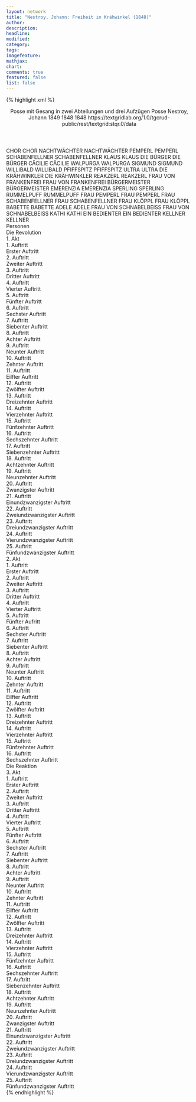 ```yaml
---
layout: network
title: "Nestroy, Johann: Freiheit in Krähwinkel (1848)"
author:
description:
headline:
modified:
category:
tags:
imagefeature: 
mathjax: 
chart: 
comments: true
featured: false
list: false
---
```

{% highlight xml %}
<?xml-model href="https://raw.githubusercontent.com/DLiNa/project/master/rules/lina.rnc"?><?xml-model href="https://raw.githubusercontent.com/DLiNa/project/master/rules/lina.sch"?>
<play xmlns="http://lina.digital">
  <header>
    <title>Freiheit in Krähwinkel</title>
    <subtitle>Posse mit Gesang in zwei Abteilungen und drei Aufzügen</subtitle>
    <genretitle>Posse</genretitle>
    <author>Nestroy, Johann</author>
    <date type="print" when="1849">1849</date>
    <date type="premiere" when="1848">1848</date>
    <date type="written" when="1848">1848</date>
    <source>https://textgridlab.org/1.0/tgcrud-public/rest/textgrid:stqr.0/data</source>
  </header>
  <personae>
    <character>
      <name>CHOR</name>
      <alias xml:id="chor">
        <name>CHOR</name>
      </alias>
    </character>
    <character>
      <name>NACHTWÄCHTER</name>
      <alias xml:id="nachtwächter">
        <name>NACHTWÄCHTER</name>
      </alias>
    </character>
    <character>
      <name>PEMPERL</name>
      <alias xml:id="pemperl">
        <name>PEMPERL</name>
      </alias>
    </character>
    <character>
      <name>SCHABENFELLNER</name>
      <alias xml:id="schabenfellner">
        <name>SCHABENFELLNER</name>
      </alias>
    </character>
    <character>
      <name>KLAUS</name>
      <alias xml:id="klaus">
        <name>KLAUS</name>
      </alias>
    </character>
    <character>
      <name>DIE BÜRGER</name>
      <alias xml:id="die_bürger">
        <name>DIE BÜRGER</name>
      </alias>
    </character>
    <character>
      <name>CÄCILIE</name>
      <alias xml:id="cäcilie">
        <name>CÄCILIE</name>
      </alias>
    </character>
    <character>
      <name>WALPURGA</name>
      <alias xml:id="walpurga">
        <name>WALPURGA</name>
      </alias>
    </character>
    <character>
      <name>SIGMUND</name>
      <alias xml:id="sigmund">
        <name>SIGMUND</name>
      </alias>
    </character>
    <character>
      <name>WILLIBALD</name>
      <alias xml:id="willibald">
        <name>WILLIBALD</name>
      </alias>
    </character>
    <character>
      <name>PFIFFSPITZ</name>
      <alias xml:id="pfiffspitz">
        <name>PFIFFSPITZ</name>
      </alias>
    </character>
    <character>
      <name>ULTRA</name>
      <alias xml:id="ultra">
        <name>ULTRA</name>
      </alias>
    </character>
    <character>
      <name>DIE KRÄHWINKLER</name>
      <alias xml:id="die_krähwinkler">
        <name>DIE KRÄHWINKLER</name>
      </alias>
    </character>
    <character>
      <name>REAKZERL</name>
      <alias xml:id="reakzerl">
        <name>REAKZERL</name>
      </alias>
    </character>
    <character>
      <name>FRAU VON FRANKENFREI</name>
      <alias xml:id="frau_von_frankenfrei">
        <name>FRAU VON FRANKENFREI</name>
      </alias>
    </character>
    <character>
      <name>BÜRGERMEISTER</name>
      <alias xml:id="bürgermeister">
        <name>BÜRGERMEISTER</name>
      </alias>
    </character>
    <character>
      <name>EMERENZIA</name>
      <alias xml:id="emerenzia">
        <name>EMERENZIA</name>
      </alias>
    </character>
    <character>
      <name>SPERLING</name>
      <alias xml:id="sperling">
        <name>SPERLING</name>
      </alias>
    </character>
    <character>
      <name>RUMMELPUFF</name>
      <alias xml:id="rummelpuff">
        <name>RUMMELPUFF</name>
      </alias>
    </character>
    <character>
      <name>FRAU PEMPERL</name>
      <alias xml:id="frau_pemperl">
        <name>FRAU PEMPERL</name>
      </alias>
    </character>
    <character>
      <name>FRAU SCHABENFELLNER</name>
      <alias xml:id="frau_schabenfellner">
        <name>FRAU SCHABENFELLNER</name>
      </alias>
    </character>
    <character>
      <name>FRAU KLÖPPL</name>
      <alias xml:id="frau_klöppl">
        <name>FRAU KLÖPPL</name>
      </alias>
    </character>
    <character>
      <name>BABETTE</name>
      <alias xml:id="babette">
        <name>BABETTE</name>
      </alias>
    </character>
    <character>
      <name>ADELE</name>
      <alias xml:id="adele">
        <name>ADELE</name>
      </alias>
    </character>
    <character>
      <name>FRAU VON SCHNABELBEISS</name>
      <alias xml:id="frau_von_schnabelbeiss">
        <name>FRAU VON SCHNABELBEISS</name>
      </alias>
    </character>
    <character>
      <name>KATHI</name>
      <alias xml:id="kathi">
        <name>KATHI</name>
      </alias>
    </character>
    <character>
      <name>EIN BEDIENTER</name>
      <alias xml:id="ein_bedienter">
        <name>EIN BEDIENTER</name>
      </alias>
    </character>
    <character>
      <name>KELLNER</name>
      <alias xml:id="kellner">
        <name>KELLNER</name>
      </alias>
    </character>
  </personae>
  <text>
    <div>
      <head>Personen</head>
    </div>
    <div>
      <head>Die Revolution</head>
      <div>
        <head>1. Akt</head>
        <div>
          <head>1. Auftritt</head>
          <div>
            <head>Erster Auftritt</head>
            <sp who="#chor">
              <amount n="1" unit="speech_acts"/>
              <amount n="65" unit="words"/>
              <amount n="8" unit="lines"/>
              <amount n="361" unit="chars"/>
            </sp>
            <sp who="#nachtwächter">
              <amount n="4" unit="speech_acts"/>
              <amount n="63" unit="words"/>
              <amount n="3" unit="lines"/>
              <amount n="387" unit="chars"/>
            </sp>
            <sp who="#pemperl">
              <amount n="3" unit="speech_acts"/>
              <amount n="38" unit="words"/>
              <amount n="3" unit="lines"/>
              <amount n="220" unit="chars"/>
            </sp>
            <sp who="#schabenfellner">
              <amount n="1" unit="speech_acts"/>
              <amount n="19" unit="words"/>
              <amount n="111" unit="chars"/>
            </sp>
          </div>
        </div>
        <div>
          <head>2. Auftritt</head>
          <div>
            <head>Zweiter Auftritt</head>
            <sp who="#klaus">
              <amount n="4" unit="speech_acts"/>
              <amount n="59" unit="words"/>
              <amount n="3" unit="lines"/>
              <amount n="308" unit="chars"/>
            </sp>
            <sp who="#nachtwächter">
              <amount n="3" unit="speech_acts"/>
              <amount n="24" unit="words"/>
              <amount n="3" unit="lines"/>
              <amount n="113" unit="chars"/>
            </sp>
            <sp who="#pemperl">
              <amount n="3" unit="speech_acts"/>
              <amount n="43" unit="words"/>
              <amount n="2" unit="lines"/>
              <amount n="216" unit="chars"/>
            </sp>
            <sp who="#die_bürger">
              <amount n="1" unit="speech_acts"/>
              <amount n="7" unit="words"/>
              <amount n="1" unit="lines"/>
              <amount n="45" unit="chars"/>
            </sp>
          </div>
        </div>
        <div>
          <head>3. Auftritt</head>
          <div>
            <head>Dritter Auftritt</head>
            <sp who="#klaus">
              <amount n="13" unit="speech_acts"/>
              <amount n="202" unit="words"/>
              <amount n="8" unit="lines"/>
              <amount n="1178" unit="chars"/>
            </sp>
            <sp who="#nachtwächter">
              <amount n="12" unit="speech_acts"/>
              <amount n="143" unit="words"/>
              <amount n="10" unit="lines"/>
              <amount n="777" unit="chars"/>
            </sp>
          </div>
        </div>
        <div>
          <head>4. Auftritt</head>
          <div>
            <head>Vierter Auftritt</head>
            <sp who="#cäcilie">
              <amount n="4" unit="speech_acts"/>
              <amount n="23" unit="words"/>
              <amount n="4" unit="lines"/>
              <amount n="120" unit="chars"/>
            </sp>
            <sp who="#walpurga">
              <amount n="4" unit="speech_acts"/>
              <amount n="33" unit="words"/>
              <amount n="4" unit="lines"/>
              <amount n="164" unit="chars"/>
            </sp>
            <sp who="#nachtwächter">
              <amount n="6" unit="speech_acts"/>
              <amount n="76" unit="words"/>
              <amount n="4" unit="lines"/>
              <amount n="424" unit="chars"/>
            </sp>
            <sp who="#klaus">
              <amount n="5" unit="speech_acts"/>
              <amount n="38" unit="words"/>
              <amount n="5" unit="lines"/>
              <amount n="239" unit="chars"/>
            </sp>
          </div>
        </div>
        <div>
          <head>5. Auftritt</head>
          <div>
            <head>Fünfter Auftritt</head>
            <sp who="#klaus">
              <amount n="9" unit="speech_acts"/>
              <amount n="143" unit="words"/>
              <amount n="7" unit="lines"/>
              <amount n="755" unit="chars"/>
            </sp>
            <sp who="#cäcilie">
              <amount n="3" unit="speech_acts"/>
              <amount n="29" unit="words"/>
              <amount n="3" unit="lines"/>
              <amount n="163" unit="chars"/>
            </sp>
            <sp who="#sigmund">
              <amount n="5" unit="speech_acts"/>
              <amount n="23" unit="words"/>
              <amount n="5" unit="lines"/>
              <amount n="128" unit="chars"/>
            </sp>
            <sp who="#willibald">
              <amount n="5" unit="speech_acts"/>
              <amount n="34" unit="words"/>
              <amount n="5" unit="lines"/>
              <amount n="199" unit="chars"/>
            </sp>
          </div>
        </div>
        <div>
          <head>6. Auftritt</head>
          <div>
            <head>Sechster Auftritt</head>
            <sp who="#klaus">
              <amount n="9" unit="speech_acts"/>
              <amount n="230" unit="words"/>
              <amount n="5" unit="lines"/>
              <amount n="1280" unit="chars"/>
            </sp>
            <sp who="#willibald">
              <amount n="4" unit="speech_acts"/>
              <amount n="48" unit="words"/>
              <amount n="3" unit="lines"/>
              <amount n="262" unit="chars"/>
            </sp>
            <sp who="#sigmund">
              <amount n="4" unit="speech_acts"/>
              <amount n="29" unit="words"/>
              <amount n="4" unit="lines"/>
              <amount n="133" unit="chars"/>
            </sp>
          </div>
        </div>
        <div>
          <head>7. Auftritt</head>
          <div>
            <head>Siebenter Auftritt</head>
          </div>
        </div>
        <div>
          <head>8. Auftritt</head>
          <div>
            <head>Achter Auftritt</head>
            <sp who="#pfiffspitz">
              <amount n="12" unit="speech_acts"/>
              <amount n="119" unit="words"/>
              <amount n="11" unit="lines"/>
              <amount n="643" unit="chars"/>
            </sp>
            <sp who="#ultra">
              <amount n="11" unit="speech_acts"/>
              <amount n="457" unit="words"/>
              <amount n="2" unit="lines"/>
              <amount n="2856" unit="chars"/>
            </sp>
          </div>
        </div>
        <div>
          <head>9. Auftritt</head>
          <div>
            <head>Neunter Auftritt</head>
            <sp who="#klaus">
              <amount n="4" unit="speech_acts"/>
              <amount n="47" unit="words"/>
              <amount n="5" unit="lines"/>
              <amount n="280" unit="chars"/>
            </sp>
            <sp who="#pfiffspitz">
              <amount n="1" unit="speech_acts"/>
              <amount n="4" unit="words"/>
              <amount n="1" unit="lines"/>
              <amount n="16" unit="chars"/>
            </sp>
            <sp who="#ultra">
              <amount n="1" unit="speech_acts"/>
              <amount n="5" unit="words"/>
              <amount n="1" unit="lines"/>
              <amount n="60" unit="chars"/>
            </sp>
          </div>
        </div>
        <div>
          <head>10. Auftritt</head>
          <div>
            <head>Zehnter Auftritt</head>
            <sp who="#die_krähwinkler">
              <amount n="11" unit="speech_acts"/>
              <amount n="52" unit="words"/>
              <amount n="11" unit="lines"/>
              <amount n="271" unit="chars"/>
            </sp>
            <sp who="#pfiffspitz">
              <amount n="2" unit="speech_acts"/>
              <amount n="11" unit="words"/>
              <amount n="2" unit="lines"/>
              <amount n="75" unit="chars"/>
            </sp>
            <sp who="#ultra">
              <amount n="10" unit="speech_acts"/>
              <amount n="143" unit="words"/>
              <amount n="7" unit="lines"/>
              <amount n="781" unit="chars"/>
            </sp>
            <sp who="#pemperl">
              <amount n="1" unit="speech_acts"/>
              <amount n="9" unit="words"/>
              <amount n="1" unit="lines"/>
              <amount n="69" unit="chars"/>
            </sp>
          </div>
        </div>
        <div>
          <head>11. Auftritt</head>
          <div>
            <head>Eilfter Auftritt</head>
            <sp who="#sigmund">
              <amount n="4" unit="speech_acts"/>
              <amount n="32" unit="words"/>
              <amount n="3" unit="lines"/>
              <amount n="177" unit="chars"/>
            </sp>
            <sp who="#reakzerl">
              <amount n="3" unit="speech_acts"/>
              <amount n="111" unit="words"/>
              <amount n="1" unit="lines"/>
              <amount n="664" unit="chars"/>
            </sp>
          </div>
        </div>
        <div>
          <head>12. Auftritt</head>
          <div>
            <head>Zwölfter Auftritt</head>
            <sp who="#ultra">
              <amount n="6" unit="speech_acts"/>
              <amount n="118" unit="words"/>
              <amount n="3" unit="lines"/>
              <amount n="668" unit="chars"/>
            </sp>
            <sp who="#willibald">
              <amount n="5" unit="speech_acts"/>
              <amount n="59" unit="words"/>
              <amount n="3" unit="lines"/>
              <amount n="357" unit="chars"/>
            </sp>
            <sp who="#sigmund">
              <amount n="6" unit="speech_acts"/>
              <amount n="58" unit="words"/>
              <amount n="5" unit="lines"/>
              <amount n="322" unit="chars"/>
            </sp>
          </div>
        </div>
        <div>
          <head>13. Auftritt</head>
          <div>
            <head>Dreizehnter Auftritt</head>
            <sp who="#willibald">
              <amount n="7" unit="speech_acts"/>
              <amount n="225" unit="words"/>
              <amount n="2" unit="lines"/>
              <amount n="1232" unit="chars"/>
            </sp>
            <sp who="#sigmund">
              <amount n="6" unit="speech_acts"/>
              <amount n="44" unit="words"/>
              <amount n="6" unit="lines"/>
              <amount n="248" unit="chars"/>
            </sp>
            <sp who="#frau_von_frankenfrei">
              <amount n="5" unit="speech_acts"/>
              <amount n="83" unit="words"/>
              <amount n="4" unit="lines"/>
              <amount n="481" unit="chars"/>
            </sp>
          </div>
        </div>
        <div>
          <head>14. Auftritt</head>
          <div>
            <head>Vierzehnter Auftritt</head>
            <sp who="#ultra">
              <amount n="9" unit="speech_acts"/>
              <amount n="238" unit="words"/>
              <amount n="7" unit="lines"/>
              <amount n="1356" unit="chars"/>
            </sp>
            <sp who="#bürgermeister">
              <amount n="10" unit="speech_acts"/>
              <amount n="113" unit="words"/>
              <amount n="8" unit="lines"/>
              <amount n="605" unit="chars"/>
            </sp>
            <sp who="#frau_von_frankenfrei">
              <amount n="5" unit="speech_acts"/>
              <amount n="57" unit="words"/>
              <amount n="5" unit="lines"/>
              <amount n="266" unit="chars"/>
            </sp>
          </div>
        </div>
        <div>
          <head>15. Auftritt</head>
          <div>
            <head>Fünfzehnter Auftritt</head>
            <sp who="#ultra">
              <amount n="21" unit="speech_acts"/>
              <amount n="352" unit="words"/>
              <amount n="15" unit="lines"/>
              <amount n="2032" unit="chars"/>
            </sp>
            <sp who="#willibald">
              <amount n="7" unit="speech_acts"/>
              <amount n="78" unit="words"/>
              <amount n="6" unit="lines"/>
              <amount n="462" unit="chars"/>
            </sp>
            <sp who="#sigmund">
              <amount n="14" unit="speech_acts"/>
              <amount n="67" unit="words"/>
              <amount n="13" unit="lines"/>
              <amount n="363" unit="chars"/>
            </sp>
          </div>
        </div>
        <div>
          <head>16. Auftritt</head>
          <div>
            <head>Sechszehnter Auftritt</head>
            <sp who="#klaus">
              <amount n="5" unit="speech_acts"/>
              <amount n="136" unit="words"/>
              <amount n="744" unit="chars"/>
            </sp>
            <sp who="#emerenzia">
              <amount n="4" unit="speech_acts"/>
              <amount n="47" unit="words"/>
              <amount n="4" unit="lines"/>
              <amount n="227" unit="chars"/>
            </sp>
          </div>
        </div>
        <div>
          <head>17. Auftritt</head>
          <div>
            <head>Siebenzehnter Auftritt</head>
            <sp who="#emerenzia">
              <amount n="5" unit="speech_acts"/>
              <amount n="27" unit="words"/>
              <amount n="5" unit="lines"/>
              <amount n="127" unit="chars"/>
            </sp>
            <sp who="#ultra">
              <amount n="17" unit="speech_acts"/>
              <amount n="224" unit="words"/>
              <amount n="13" unit="lines"/>
              <amount n="1257" unit="chars"/>
            </sp>
            <sp who="#klaus">
              <amount n="16" unit="speech_acts"/>
              <amount n="269" unit="words"/>
              <amount n="10" unit="lines"/>
              <amount n="1561" unit="chars"/>
            </sp>
          </div>
        </div>
        <div>
          <head>18. Auftritt</head>
          <div>
            <head>Achtzehnter Auftritt</head>
            <sp who="#klaus">
              <amount n="4" unit="speech_acts"/>
              <amount n="36" unit="words"/>
              <amount n="4" unit="lines"/>
              <amount n="155" unit="chars"/>
            </sp>
            <sp who="#cäcilie">
              <amount n="2" unit="speech_acts"/>
              <amount n="11" unit="words"/>
              <amount n="2" unit="lines"/>
              <amount n="45" unit="chars"/>
            </sp>
            <sp who="#ultra">
              <amount n="5" unit="speech_acts"/>
              <amount n="41" unit="words"/>
              <amount n="5" unit="lines"/>
              <amount n="290" unit="chars"/>
            </sp>
            <sp who="#emerenzia">
              <amount n="2" unit="speech_acts"/>
              <amount n="9" unit="words"/>
              <amount n="2" unit="lines"/>
              <amount n="45" unit="chars"/>
            </sp>
          </div>
        </div>
        <div>
          <head>19. Auftritt</head>
          <div>
            <head>Neunzehnter Auftritt</head>
            <sp who="#emerenzia">
              <amount n="5" unit="speech_acts"/>
              <amount n="43" unit="words"/>
              <amount n="5" unit="lines"/>
              <amount n="189" unit="chars"/>
            </sp>
            <sp who="#klaus">
              <amount n="5" unit="speech_acts"/>
              <amount n="49" unit="words"/>
              <amount n="4" unit="lines"/>
              <amount n="257" unit="chars"/>
            </sp>
            <sp who="#cäcilie">
              <amount n="4" unit="speech_acts"/>
              <amount n="31" unit="words"/>
              <amount n="4" unit="lines"/>
              <amount n="170" unit="chars"/>
            </sp>
          </div>
        </div>
        <div>
          <head>20. Auftritt</head>
          <div>
            <head>Zwanzigster Auftritt</head>
            <sp who="#bürgermeister">
              <amount n="6" unit="speech_acts"/>
              <amount n="110" unit="words"/>
              <amount n="3" unit="lines"/>
              <amount n="619" unit="chars"/>
            </sp>
            <sp who="#klaus">
              <amount n="7" unit="speech_acts"/>
              <amount n="73" unit="words"/>
              <amount n="6" unit="lines"/>
              <amount n="420" unit="chars"/>
            </sp>
            <sp who="#emerenzia">
              <amount n="3" unit="speech_acts"/>
              <amount n="21" unit="words"/>
              <amount n="3" unit="lines"/>
              <amount n="102" unit="chars"/>
            </sp>
            <sp who="#cäcilie #emerenzia">
              <amount n="1" unit="speech_acts"/>
              <amount n="7" unit="words"/>
              <amount n="1" unit="lines"/>
              <amount n="37" unit="chars"/>
            </sp>
          </div>
        </div>
        <div>
          <head>21. Auftritt</head>
          <div>
            <head>Einundzwanzigster Auftritt</head>
            <sp who="#bürgermeister">
              <amount n="1" unit="speech_acts"/>
              <amount n="172" unit="words"/>
              <amount n="998" unit="chars"/>
            </sp>
          </div>
        </div>
        <div>
          <head>22. Auftritt</head>
          <div>
            <head>Zweiundzwanzigster Auftritt</head>
            <sp who="#klaus">
              <amount n="6" unit="speech_acts"/>
              <amount n="68" unit="words"/>
              <amount n="4" unit="lines"/>
              <amount n="380" unit="chars"/>
            </sp>
            <sp who="#bürgermeister">
              <amount n="5" unit="speech_acts"/>
              <amount n="41" unit="words"/>
              <amount n="5" unit="lines"/>
              <amount n="236" unit="chars"/>
            </sp>
          </div>
        </div>
        <div>
          <head>23. Auftritt</head>
          <div>
            <head>Dreiundzwanzigster Auftritt</head>
            <sp who="#bürgermeister">
              <amount n="1" unit="speech_acts"/>
              <amount n="73" unit="words"/>
              <amount n="415" unit="chars"/>
            </sp>
          </div>
        </div>
        <div>
          <head>24. Auftritt</head>
          <div>
            <head>Vierundzwanzigster Auftritt</head>
            <sp who="#klaus">
              <amount n="5" unit="speech_acts"/>
              <amount n="114" unit="words"/>
              <amount n="2" unit="lines"/>
              <amount n="648" unit="chars"/>
            </sp>
            <sp who="#bürgermeister">
              <amount n="4" unit="speech_acts"/>
              <amount n="46" unit="words"/>
              <amount n="4" unit="lines"/>
              <amount n="240" unit="chars"/>
            </sp>
          </div>
        </div>
        <div>
          <head>25. Auftritt</head>
          <div>
            <head>Fünfundzwanzigster Auftritt</head>
            <sp who="#bürgermeister">
              <amount n="1" unit="speech_acts"/>
              <amount n="147" unit="words"/>
              <amount n="843" unit="chars"/>
            </sp>
          </div>
        </div>
      </div>
      <div>
        <head>2. Akt</head>
        <div>
          <head>1. Auftritt</head>
          <div>
            <head>Erster Auftritt</head>
            <sp who="#sigmund">
              <amount n="1" unit="speech_acts"/>
              <amount n="43" unit="words"/>
              <amount n="261" unit="chars"/>
            </sp>
          </div>
        </div>
        <div>
          <head>2. Auftritt</head>
          <div>
            <head>Zweiter Auftritt</head>
            <sp who="#sperling">
              <amount n="2" unit="speech_acts"/>
              <amount n="60" unit="words"/>
              <amount n="380" unit="chars"/>
            </sp>
            <sp who="#rummelpuff">
              <amount n="2" unit="speech_acts"/>
              <amount n="89" unit="words"/>
              <amount n="552" unit="chars"/>
            </sp>
            <sp who="#sigmund">
              <amount n="1" unit="speech_acts"/>
              <amount n="6" unit="words"/>
              <amount n="1" unit="lines"/>
              <amount n="41" unit="chars"/>
            </sp>
          </div>
        </div>
        <div>
          <head>3. Auftritt</head>
          <div>
            <head>Dritter Auftritt</head>
            <sp who="#bürgermeister">
              <amount n="8" unit="speech_acts"/>
              <amount n="97" unit="words"/>
              <amount n="5" unit="lines"/>
              <amount n="607" unit="chars"/>
            </sp>
            <sp who="#rummelpuff">
              <amount n="4" unit="speech_acts"/>
              <amount n="29" unit="words"/>
              <amount n="4" unit="lines"/>
              <amount n="153" unit="chars"/>
            </sp>
            <sp who="#sperling">
              <amount n="7" unit="speech_acts"/>
              <amount n="175" unit="words"/>
              <amount n="20" unit="lines"/>
              <amount n="1050" unit="chars"/>
            </sp>
            <sp who="#sigmund">
              <amount n="1" unit="speech_acts"/>
              <amount n="4" unit="words"/>
              <amount n="1" unit="lines"/>
              <amount n="19" unit="chars"/>
            </sp>
          </div>
        </div>
        <div>
          <head>4. Auftritt</head>
          <div>
            <head>Vierter Auftritt</head>
            <sp who="#ultra">
              <amount n="8" unit="speech_acts"/>
              <amount n="44" unit="words"/>
              <amount n="8" unit="lines"/>
              <amount n="745" unit="chars"/>
            </sp>
            <sp who="#sperling">
              <amount n="2" unit="speech_acts"/>
              <amount n="30" unit="words"/>
              <amount n="1" unit="lines"/>
              <amount n="181" unit="chars"/>
            </sp>
            <sp who="#bürgermeister">
              <amount n="7" unit="speech_acts"/>
              <amount n="94" unit="words"/>
              <amount n="5" unit="lines"/>
              <amount n="563" unit="chars"/>
            </sp>
            <sp who="#willibald">
              <amount n="4" unit="speech_acts"/>
              <amount n="60" unit="words"/>
              <amount n="3" unit="lines"/>
              <amount n="339" unit="chars"/>
            </sp>
            <sp who="#nachtwächter">
              <amount n="2" unit="speech_acts"/>
            </sp>
          </div>
        </div>
        <div>
          <head>5. Auftritt</head>
          <div>
            <head>Fünfter Aufritt</head>
            <sp who="#sperling">
              <amount n="4" unit="speech_acts"/>
              <amount n="34" unit="words"/>
              <amount n="4" unit="lines"/>
              <amount n="193" unit="chars"/>
            </sp>
            <sp who="#rummelpuff">
              <amount n="3" unit="speech_acts"/>
              <amount n="40" unit="words"/>
              <amount n="1" unit="lines"/>
              <amount n="233" unit="chars"/>
            </sp>
            <sp who="#ultra">
              <amount n="3" unit="speech_acts"/>
              <amount n="12" unit="words"/>
              <amount n="3" unit="lines"/>
              <amount n="115" unit="chars"/>
            </sp>
            <sp who="#willibald">
              <amount n="2" unit="speech_acts"/>
              <amount n="26" unit="words"/>
              <amount n="1" unit="lines"/>
              <amount n="154" unit="chars"/>
            </sp>
          </div>
        </div>
        <div>
          <head>6. Auftritt</head>
          <div>
            <head>Sechster Auftritt</head>
            <sp who="#bürgermeister">
              <amount n="4" unit="speech_acts"/>
              <amount n="18" unit="words"/>
              <amount n="4" unit="lines"/>
              <amount n="90" unit="chars"/>
            </sp>
            <sp who="#ultra">
              <amount n="2" unit="speech_acts"/>
              <amount n="5" unit="words"/>
              <amount n="2" unit="lines"/>
              <amount n="44" unit="chars"/>
            </sp>
            <sp who="#sperling">
              <amount n="3" unit="speech_acts"/>
              <amount n="44" unit="words"/>
              <amount n="2" unit="lines"/>
              <amount n="251" unit="chars"/>
            </sp>
          </div>
        </div>
        <div>
          <head>7. Auftritt</head>
          <div>
            <head>Siebenter Auftritt</head>
            <sp who="#sigmund">
              <amount n="1" unit="speech_acts"/>
              <amount n="14" unit="words"/>
              <amount n="1" unit="lines"/>
              <amount n="95" unit="chars"/>
            </sp>
            <sp who="#bürgermeister">
              <amount n="1" unit="speech_acts"/>
              <amount n="14" unit="words"/>
              <amount n="1" unit="lines"/>
              <amount n="91" unit="chars"/>
            </sp>
            <sp who="#rummelpuff">
              <amount n="2" unit="speech_acts"/>
              <amount n="18" unit="words"/>
              <amount n="2" unit="lines"/>
              <amount n="98" unit="chars"/>
            </sp>
            <sp who="#sperling">
              <amount n="1" unit="speech_acts"/>
              <amount n="12" unit="words"/>
              <amount n="1" unit="lines"/>
              <amount n="60" unit="chars"/>
            </sp>
            <sp who="#ultra">
              <amount n="1" unit="speech_acts"/>
              <amount n="3" unit="words"/>
              <amount n="1" unit="lines"/>
              <amount n="31" unit="chars"/>
            </sp>
          </div>
        </div>
        <div>
          <head>8. Auftritt</head>
          <div>
            <head>Achter Auftritt</head>
            <sp who="#sigmund">
              <amount n="1" unit="speech_acts"/>
              <amount n="37" unit="words"/>
              <amount n="218" unit="chars"/>
            </sp>
          </div>
        </div>
        <div>
          <head>9. Auftritt</head>
          <div>
            <head>Neunter Auftritt</head>
            <sp who="#klaus">
              <amount n="14" unit="speech_acts"/>
              <amount n="357" unit="words"/>
              <amount n="7" unit="lines"/>
              <amount n="1936" unit="chars"/>
            </sp>
            <sp who="#sigmund">
              <amount n="14" unit="speech_acts"/>
              <amount n="123" unit="words"/>
              <amount n="13" unit="lines"/>
              <amount n="665" unit="chars"/>
            </sp>
          </div>
        </div>
        <div>
          <head>10. Auftritt</head>
          <div>
            <head>Zehnter Auftritt</head>
            <sp who="#schabenfellner">
              <amount n="2" unit="speech_acts"/>
              <amount n="11" unit="words"/>
              <amount n="2" unit="lines"/>
              <amount n="66" unit="chars"/>
            </sp>
            <sp who="#pemperl">
              <amount n="2" unit="speech_acts"/>
              <amount n="34" unit="words"/>
              <amount n="1" unit="lines"/>
              <amount n="198" unit="chars"/>
            </sp>
            <sp who="#die_krähwinkler">
              <amount n="1" unit="speech_acts"/>
              <amount n="4" unit="words"/>
              <amount n="1" unit="lines"/>
              <amount n="18" unit="chars"/>
            </sp>
          </div>
        </div>
        <div>
          <head>11. Auftritt</head>
          <div>
            <head>Eilfter Auftritt</head>
            <sp who="#frau_pemperl #frau_schabenfellner #frau_klöppl">
              <amount n="2" unit="speech_acts"/>
              <amount n="6" unit="words"/>
              <amount n="2" unit="lines"/>
              <amount n="33" unit="chars"/>
            </sp>
            <sp who="#frau_pemperl">
              <amount n="3" unit="speech_acts"/>
              <amount n="17" unit="words"/>
              <amount n="3" unit="lines"/>
              <amount n="70" unit="chars"/>
            </sp>
            <sp who="#pemperl">
              <amount n="2" unit="speech_acts"/>
              <amount n="12" unit="words"/>
              <amount n="2" unit="lines"/>
              <amount n="70" unit="chars"/>
            </sp>
            <sp who="#frau_schabenfellner">
              <amount n="1" unit="speech_acts"/>
              <amount n="5" unit="words"/>
              <amount n="1" unit="lines"/>
              <amount n="24" unit="chars"/>
            </sp>
            <sp who="#schabenfellner">
              <amount n="2" unit="speech_acts"/>
              <amount n="18" unit="words"/>
              <amount n="2" unit="lines"/>
              <amount n="84" unit="chars"/>
            </sp>
            <sp who="#pemperl #schabenfellner">
              <amount n="2" unit="speech_acts"/>
              <amount n="16" unit="words"/>
              <amount n="2" unit="lines"/>
              <amount n="81" unit="chars"/>
            </sp>
          </div>
        </div>
        <div>
          <head>12. Auftritt</head>
          <div>
            <head>Zwölfter Auftritt</head>
            <sp who="#frau_pemperl">
              <amount n="2" unit="speech_acts"/>
              <amount n="20" unit="words"/>
              <amount n="2" unit="lines"/>
              <amount n="106" unit="chars"/>
            </sp>
            <sp who="#frau_klöppl">
              <amount n="2" unit="speech_acts"/>
              <amount n="27" unit="words"/>
              <amount n="1" unit="lines"/>
              <amount n="131" unit="chars"/>
            </sp>
            <sp who="#frau_schabenfellner">
              <amount n="1" unit="speech_acts"/>
              <amount n="10" unit="words"/>
              <amount n="1" unit="lines"/>
              <amount n="54" unit="chars"/>
            </sp>
            <sp who="#frau_pemperl #frau_schabenfellner #frau_klöppl">
              <amount n="1" unit="speech_acts"/>
              <amount n="5" unit="words"/>
              <amount n="1" unit="lines"/>
              <amount n="28" unit="chars"/>
            </sp>
          </div>
        </div>
        <div>
          <head>13. Auftritt</head>
          <div>
            <head>Dreizehnter Auftritt</head>
            <sp who="#chor">
              <amount n="1" unit="speech_acts"/>
              <amount n="34" unit="words"/>
              <amount n="7" unit="lines"/>
              <amount n="137" unit="chars"/>
            </sp>
            <sp who="#frau_pemperl">
              <amount n="2" unit="speech_acts"/>
              <amount n="16" unit="words"/>
              <amount n="2" unit="lines"/>
              <amount n="94" unit="chars"/>
            </sp>
            <sp who="#pemperl">
              <amount n="3" unit="speech_acts"/>
              <amount n="27" unit="words"/>
              <amount n="3" unit="lines"/>
              <amount n="142" unit="chars"/>
            </sp>
            <sp who="#nachtwächter">
              <amount n="3" unit="speech_acts"/>
              <amount n="36" unit="words"/>
              <amount n="3" unit="lines"/>
              <amount n="207" unit="chars"/>
            </sp>
            <sp who="#frau_schabenfellner">
              <amount n="1" unit="speech_acts"/>
              <amount n="9" unit="words"/>
              <amount n="1" unit="lines"/>
              <amount n="49" unit="chars"/>
            </sp>
            <sp who="#nachtwächter #schabenfellner">
              <amount n="1" unit="speech_acts"/>
              <amount n="4" unit="words"/>
              <amount n="1" unit="lines"/>
              <amount n="18" unit="chars"/>
            </sp>
            <sp who="#chor #frau_pemperl #pemperl #nachtwächter #frau_schabenfellner #nachtwächter #schabenfellner">
              <amount n="2" unit="speech_acts"/>
              <amount n="6" unit="words"/>
              <amount n="2" unit="lines"/>
              <amount n="39" unit="chars"/>
            </sp>
          </div>
        </div>
        <div>
          <head>14. Auftritt</head>
          <div>
            <head>Vierzehnter Auftritt</head>
            <sp who="#sperling">
              <amount n="1" unit="speech_acts"/>
              <amount n="13" unit="words"/>
              <amount n="2" unit="lines"/>
              <amount n="66" unit="chars"/>
            </sp>
            <sp who="#bürgermeister">
              <amount n="3" unit="speech_acts"/>
              <amount n="79" unit="words"/>
              <amount n="2" unit="lines"/>
              <amount n="439" unit="chars"/>
            </sp>
            <sp who="#nachtwächter">
              <amount n="2" unit="speech_acts"/>
              <amount n="17" unit="words"/>
              <amount n="2" unit="lines"/>
              <amount n="91" unit="chars"/>
            </sp>
            <sp who="#sperling #bürgermeister #nachtwächter">
              <amount n="1" unit="speech_acts"/>
              <amount n="4" unit="words"/>
              <amount n="1" unit="lines"/>
              <amount n="14" unit="chars"/>
            </sp>
          </div>
        </div>
        <div>
          <head>15. Auftritt</head>
          <div>
            <head>Fünfzehnter Auftritt</head>
            <sp who="#klaus">
              <amount n="4" unit="speech_acts"/>
              <amount n="47" unit="words"/>
              <amount n="3" unit="lines"/>
              <amount n="322" unit="chars"/>
            </sp>
            <sp who="#klaus #bürgermeister #sperling">
              <amount n="1" unit="speech_acts"/>
              <amount n="2" unit="words"/>
              <amount n="1" unit="lines"/>
              <amount n="6" unit="chars"/>
            </sp>
            <sp who="#bürgermeister">
              <amount n="1" unit="speech_acts"/>
              <amount n="7" unit="words"/>
              <amount n="1" unit="lines"/>
              <amount n="33" unit="chars"/>
            </sp>
            <sp who="#sperling">
              <amount n="1" unit="speech_acts"/>
              <amount n="6" unit="words"/>
              <amount n="1" unit="lines"/>
              <amount n="40" unit="chars"/>
            </sp>
          </div>
        </div>
        <div>
          <head>16. Auftritt</head>
          <div>
            <head>Sechszehnter Auftritt</head>
            <sp who="#ultra">
              <amount n="1" unit="speech_acts"/>
              <amount n="51" unit="words"/>
              <amount n="317" unit="chars"/>
            </sp>
            <sp who="#bürgermeister">
              <amount n="1" unit="speech_acts"/>
              <amount n="1" unit="words"/>
              <amount n="1" unit="lines"/>
              <amount n="6" unit="chars"/>
            </sp>
            <sp who="#ultra #bürgermeister">
              <amount n="1" unit="speech_acts"/>
              <amount n="6" unit="words"/>
              <amount n="1" unit="lines"/>
              <amount n="39" unit="chars"/>
            </sp>
          </div>
        </div>
      </div>
    </div>
    <div>
      <head>Die Reaktion</head>
      <div>
        <head>3. Akt</head>
        <div>
          <head>1. Auftritt</head>
          <div>
            <head>Erster Auftritt</head>
            <sp who="#reakzerl">
              <amount n="4" unit="speech_acts"/>
              <amount n="62" unit="words"/>
              <amount n="3" unit="lines"/>
              <amount n="395" unit="chars"/>
            </sp>
            <sp who="#frau_von_frankenfrei">
              <amount n="2" unit="speech_acts"/>
              <amount n="37" unit="words"/>
              <amount n="1" unit="lines"/>
              <amount n="214" unit="chars"/>
            </sp>
            <sp who="#babette">
              <amount n="1" unit="speech_acts"/>
              <amount n="6" unit="words"/>
              <amount n="1" unit="lines"/>
              <amount n="33" unit="chars"/>
            </sp>
            <sp who="#adele">
              <amount n="3" unit="speech_acts"/>
              <amount n="20" unit="words"/>
              <amount n="3" unit="lines"/>
              <amount n="106" unit="chars"/>
            </sp>
            <sp who="#frau_von_schnabelbeiss">
              <amount n="3" unit="speech_acts"/>
              <amount n="28" unit="words"/>
              <amount n="3" unit="lines"/>
              <amount n="155" unit="chars"/>
            </sp>
            <sp who="#walpurga">
              <amount n="1" unit="speech_acts"/>
              <amount n="9" unit="words"/>
              <amount n="1" unit="lines"/>
              <amount n="39" unit="chars"/>
            </sp>
            <sp who="#frau_pemperl">
              <amount n="3" unit="speech_acts"/>
              <amount n="50" unit="words"/>
              <amount n="2" unit="lines"/>
              <amount n="283" unit="chars"/>
            </sp>
            <sp who="#sperling">
              <amount n="2" unit="speech_acts"/>
              <amount n="90" unit="words"/>
              <amount n="10" unit="lines"/>
              <amount n="523" unit="chars"/>
            </sp>
            <sp who="#frau_schabenfellner">
              <amount n="1" unit="speech_acts"/>
              <amount n="20" unit="words"/>
              <amount n="117" unit="chars"/>
            </sp>
            <sp who="#kathi">
              <amount n="1" unit="speech_acts"/>
              <amount n="12" unit="words"/>
              <amount n="1" unit="lines"/>
              <amount n="60" unit="chars"/>
            </sp>
          </div>
        </div>
        <div>
          <head>2. Auftritt</head>
          <div>
            <head>Zweiter Auftritt</head>
            <sp who="#ultra">
              <amount n="8" unit="speech_acts"/>
              <amount n="208" unit="words"/>
              <amount n="1" unit="lines"/>
              <amount n="1143" unit="chars"/>
            </sp>
            <sp who="#reakzerl">
              <amount n="7" unit="speech_acts"/>
              <amount n="91" unit="words"/>
              <amount n="5" unit="lines"/>
              <amount n="534" unit="chars"/>
            </sp>
            <sp who="#frau_von_frankenfrei">
              <amount n="2" unit="speech_acts"/>
              <amount n="19" unit="words"/>
              <amount n="2" unit="lines"/>
              <amount n="120" unit="chars"/>
            </sp>
            <sp who="#frau_von_schnabelbeiss">
              <amount n="3" unit="speech_acts"/>
              <amount n="61" unit="words"/>
              <amount n="1" unit="lines"/>
              <amount n="348" unit="chars"/>
            </sp>
            <sp who="#walpurga">
              <amount n="1" unit="speech_acts"/>
              <amount n="6" unit="words"/>
              <amount n="1" unit="lines"/>
              <amount n="36" unit="chars"/>
            </sp>
            <sp who="#ein_bedienter">
              <amount n="1" unit="speech_acts"/>
              <amount n="5" unit="words"/>
              <amount n="1" unit="lines"/>
              <amount n="29" unit="chars"/>
            </sp>
          </div>
        </div>
        <div>
          <head>3. Auftritt</head>
          <div>
            <head>Dritter Auftritt</head>
            <sp who="#bürgermeister">
              <amount n="13" unit="speech_acts"/>
              <amount n="263" unit="words"/>
              <amount n="9" unit="lines"/>
              <amount n="1542" unit="chars"/>
            </sp>
            <sp who="#frau_von_frankenfrei">
              <amount n="7" unit="speech_acts"/>
              <amount n="53" unit="words"/>
              <amount n="7" unit="lines"/>
              <amount n="253" unit="chars"/>
            </sp>
            <sp who="#sperling">
              <amount n="1" unit="speech_acts"/>
              <amount n="11" unit="words"/>
              <amount n="1" unit="lines"/>
              <amount n="59" unit="chars"/>
            </sp>
            <sp who="#ultra">
              <amount n="5" unit="speech_acts"/>
              <amount n="80" unit="words"/>
              <amount n="4" unit="lines"/>
              <amount n="450" unit="chars"/>
            </sp>
            <sp who="#frau_von_schnabelbeiss #frau_pemperl">
              <amount n="1" unit="speech_acts"/>
              <amount n="7" unit="words"/>
              <amount n="1" unit="lines"/>
              <amount n="51" unit="chars"/>
            </sp>
            <sp who="#reakzerl">
              <amount n="1" unit="speech_acts"/>
              <amount n="17" unit="words"/>
              <amount n="107" unit="chars"/>
            </sp>
          </div>
        </div>
        <div>
          <head>4. Auftritt</head>
          <div>
            <head>Vierter Auftritt</head>
            <sp who="#frau_von_frankenfrei">
              <amount n="6" unit="speech_acts"/>
              <amount n="66" unit="words"/>
              <amount n="5" unit="lines"/>
              <amount n="361" unit="chars"/>
            </sp>
            <sp who="#ultra">
              <amount n="7" unit="speech_acts"/>
              <amount n="138" unit="words"/>
              <amount n="5" unit="lines"/>
              <amount n="793" unit="chars"/>
            </sp>
            <sp who="#adele">
              <amount n="1" unit="speech_acts"/>
              <amount n="7" unit="words"/>
              <amount n="1" unit="lines"/>
              <amount n="22" unit="chars"/>
            </sp>
            <sp who="#babette">
              <amount n="1" unit="speech_acts"/>
              <amount n="2" unit="words"/>
              <amount n="1" unit="lines"/>
              <amount n="9" unit="chars"/>
            </sp>
            <sp who="#kathi">
              <amount n="1" unit="speech_acts"/>
              <amount n="3" unit="words"/>
              <amount n="1" unit="lines"/>
              <amount n="18" unit="chars"/>
            </sp>
          </div>
        </div>
        <div>
          <head>5. Auftritt</head>
          <div>
            <head>Fünfter Auftritt</head>
            <sp who="#schabenfellner">
              <amount n="1" unit="speech_acts"/>
              <amount n="4" unit="words"/>
              <amount n="1" unit="lines"/>
              <amount n="15" unit="chars"/>
            </sp>
            <sp who="#pemperl">
              <amount n="2" unit="speech_acts"/>
              <amount n="13" unit="words"/>
              <amount n="2" unit="lines"/>
              <amount n="76" unit="chars"/>
            </sp>
            <sp who="#emerenzia">
              <amount n="2" unit="speech_acts"/>
              <amount n="12" unit="words"/>
              <amount n="2" unit="lines"/>
              <amount n="46" unit="chars"/>
            </sp>
            <sp who="#nachtwächter">
              <amount n="1" unit="speech_acts"/>
              <amount n="9" unit="words"/>
              <amount n="1" unit="lines"/>
              <amount n="58" unit="chars"/>
            </sp>
            <sp who="#cäcilie">
              <amount n="1" unit="speech_acts"/>
              <amount n="5" unit="words"/>
              <amount n="1" unit="lines"/>
              <amount n="24" unit="chars"/>
            </sp>
          </div>
        </div>
        <div>
          <head>6. Auftritt</head>
          <div>
            <head>Sechster Auftritt</head>
            <sp who="#bürgermeister">
              <amount n="4" unit="speech_acts"/>
              <amount n="45" unit="words"/>
              <amount n="3" unit="lines"/>
              <amount n="259" unit="chars"/>
            </sp>
            <sp who="#emerenzia">
              <amount n="4" unit="speech_acts"/>
              <amount n="66" unit="words"/>
              <amount n="3" unit="lines"/>
              <amount n="384" unit="chars"/>
            </sp>
            <sp who="#schabenfellner">
              <amount n="1" unit="speech_acts"/>
              <amount n="5" unit="words"/>
              <amount n="1" unit="lines"/>
              <amount n="27" unit="chars"/>
            </sp>
            <sp who="#nachtwächter">
              <amount n="1" unit="speech_acts"/>
              <amount n="6" unit="words"/>
              <amount n="1" unit="lines"/>
              <amount n="34" unit="chars"/>
            </sp>
            <sp who="#pemperl">
              <amount n="1" unit="speech_acts"/>
              <amount n="2" unit="words"/>
              <amount n="1" unit="lines"/>
              <amount n="16" unit="chars"/>
            </sp>
          </div>
        </div>
        <div>
          <head>7. Auftritt</head>
          <div>
            <head>Siebenter Auftritt</head>
            <sp who="#kellner">
              <amount n="2" unit="speech_acts"/>
              <amount n="18" unit="words"/>
              <amount n="2" unit="lines"/>
              <amount n="110" unit="chars"/>
            </sp>
            <sp who="#bürgermeister">
              <amount n="2" unit="speech_acts"/>
              <amount n="115" unit="words"/>
              <amount n="1" unit="lines"/>
              <amount n="679" unit="chars"/>
            </sp>
          </div>
        </div>
        <div>
          <head>8. Auftritt</head>
          <div>
            <head>Achter Auftritt</head>
            <sp who="#sigmund">
              <amount n="2" unit="speech_acts"/>
              <amount n="19" unit="words"/>
              <amount n="1" unit="lines"/>
              <amount n="114" unit="chars"/>
            </sp>
            <sp who="#cäcilie">
              <amount n="1" unit="speech_acts"/>
              <amount n="4" unit="words"/>
              <amount n="1" unit="lines"/>
              <amount n="27" unit="chars"/>
            </sp>
            <sp who="#emerenzia">
              <amount n="1" unit="speech_acts"/>
              <amount n="6" unit="words"/>
              <amount n="1" unit="lines"/>
              <amount n="26" unit="chars"/>
            </sp>
          </div>
        </div>
        <div>
          <head>9. Auftritt</head>
          <div>
            <head>Neunter Auftritt</head>
            <sp who="#emerenzia">
              <amount n="2" unit="speech_acts"/>
              <amount n="17" unit="words"/>
              <amount n="2" unit="lines"/>
              <amount n="80" unit="chars"/>
            </sp>
            <sp who="#cäcilie">
              <amount n="1" unit="speech_acts"/>
              <amount n="11" unit="words"/>
              <amount n="1" unit="lines"/>
              <amount n="49" unit="chars"/>
            </sp>
            <sp who="#bürgermeister">
              <amount n="1" unit="speech_acts"/>
              <amount n="36" unit="words"/>
              <amount n="175" unit="chars"/>
            </sp>
            <sp who="#kellner">
              <amount n="1" unit="speech_acts"/>
              <amount n="6" unit="words"/>
              <amount n="1" unit="lines"/>
              <amount n="28" unit="chars"/>
            </sp>
          </div>
        </div>
        <div>
          <head>10. Auftritt</head>
          <div>
            <head>Zehnter Auftritt</head>
            <sp who="#nachtwächter">
              <amount n="1" unit="speech_acts"/>
              <amount n="9" unit="words"/>
              <amount n="1" unit="lines"/>
              <amount n="46" unit="chars"/>
            </sp>
            <sp who="#pemperl">
              <amount n="1" unit="speech_acts"/>
              <amount n="4" unit="words"/>
              <amount n="1" unit="lines"/>
              <amount n="30" unit="chars"/>
            </sp>
            <sp who="#bürgermeister">
              <amount n="1" unit="speech_acts"/>
              <amount n="5" unit="words"/>
              <amount n="1" unit="lines"/>
              <amount n="19" unit="chars"/>
            </sp>
            <sp who="#emerenzia">
              <amount n="1" unit="speech_acts"/>
              <amount n="22" unit="words"/>
              <amount n="113" unit="chars"/>
            </sp>
          </div>
        </div>
        <div>
          <head>11. Auftritt</head>
          <div>
            <head>Eilfter Auftritt</head>
            <sp who="#nachtwächter">
              <amount n="3" unit="speech_acts"/>
              <amount n="18" unit="words"/>
              <amount n="3" unit="lines"/>
              <amount n="77" unit="chars"/>
            </sp>
            <sp who="#klaus">
              <amount n="3" unit="speech_acts"/>
              <amount n="26" unit="words"/>
              <amount n="3" unit="lines"/>
              <amount n="112" unit="chars"/>
            </sp>
            <sp who="#bürgermeister">
              <amount n="2" unit="speech_acts"/>
              <amount n="14" unit="words"/>
              <amount n="2" unit="lines"/>
              <amount n="87" unit="chars"/>
            </sp>
            <sp who="#emerenzia">
              <amount n="1" unit="speech_acts"/>
              <amount n="3" unit="words"/>
              <amount n="1" unit="lines"/>
              <amount n="12" unit="chars"/>
            </sp>
            <sp who="#die_krähwinkler">
              <amount n="1" unit="speech_acts"/>
              <amount n="9" unit="words"/>
              <amount n="1" unit="lines"/>
              <amount n="44" unit="chars"/>
            </sp>
          </div>
        </div>
        <div>
          <head>12. Auftritt</head>
          <div>
            <head>Zwölfter Auftritt</head>
            <sp who="#pemperl">
              <amount n="1" unit="speech_acts"/>
              <amount n="22" unit="words"/>
              <amount n="115" unit="chars"/>
            </sp>
            <sp who="#emerenzia">
              <amount n="3" unit="speech_acts"/>
              <amount n="26" unit="words"/>
              <amount n="3" unit="lines"/>
              <amount n="134" unit="chars"/>
            </sp>
            <sp who="#klaus">
              <amount n="3" unit="speech_acts"/>
              <amount n="60" unit="words"/>
              <amount n="2" unit="lines"/>
              <amount n="330" unit="chars"/>
            </sp>
            <sp who="#chor">
              <amount n="1" unit="speech_acts"/>
              <amount n="31" unit="words"/>
              <amount n="8" unit="lines"/>
              <amount n="175" unit="chars"/>
            </sp>
          </div>
        </div>
        <div>
          <head>13. Auftritt</head>
          <div>
            <head>Dreizehnter Auftritt</head>
            <sp who="#sperling">
              <amount n="2" unit="speech_acts"/>
              <amount n="72" unit="words"/>
              <amount n="431" unit="chars"/>
            </sp>
            <sp who="#kellner">
              <amount n="1" unit="speech_acts"/>
              <amount n="3" unit="words"/>
              <amount n="1" unit="lines"/>
              <amount n="16" unit="chars"/>
            </sp>
          </div>
        </div>
        <div>
          <head>14. Auftritt</head>
          <div>
            <head>Vierzehnter Auftritt</head>
            <sp who="#bürgermeister">
              <amount n="4" unit="speech_acts"/>
              <amount n="28" unit="words"/>
              <amount n="4" unit="lines"/>
              <amount n="196" unit="chars"/>
            </sp>
            <sp who="#ultra">
              <amount n="3" unit="speech_acts"/>
              <amount n="82" unit="words"/>
              <amount n="2" unit="lines"/>
              <amount n="510" unit="chars"/>
            </sp>
          </div>
        </div>
        <div>
          <head>15. Auftritt</head>
          <div>
            <head>Fünfzehnter Auftritt</head>
            <sp who="#klaus">
              <amount n="1" unit="speech_acts"/>
              <amount n="9" unit="words"/>
              <amount n="1" unit="lines"/>
              <amount n="59" unit="chars"/>
            </sp>
            <sp who="#ultra">
              <amount n="3" unit="speech_acts"/>
              <amount n="22" unit="words"/>
              <amount n="2" unit="lines"/>
              <amount n="144" unit="chars"/>
            </sp>
            <sp who="#bürgermeister">
              <amount n="2" unit="speech_acts"/>
              <amount n="11" unit="words"/>
              <amount n="2" unit="lines"/>
              <amount n="82" unit="chars"/>
            </sp>
          </div>
        </div>
        <div>
          <head>16. Auftritt</head>
          <div>
            <head>Sechszehnter Auftritt</head>
            <sp who="#klaus">
              <amount n="7" unit="speech_acts"/>
              <amount n="149" unit="words"/>
              <amount n="2" unit="lines"/>
              <amount n="863" unit="chars"/>
            </sp>
            <sp who="#ultra">
              <amount n="7" unit="speech_acts"/>
              <amount n="57" unit="words"/>
              <amount n="7" unit="lines"/>
              <amount n="314" unit="chars"/>
            </sp>
          </div>
        </div>
        <div>
          <head>17. Auftritt</head>
          <div>
            <head>Siebenzehnter Auftritt</head>
            <sp who="#nachtwächter">
              <amount n="7" unit="speech_acts"/>
              <amount n="143" unit="words"/>
              <amount n="4" unit="lines"/>
              <amount n="805" unit="chars"/>
            </sp>
            <sp who="#willibald">
              <amount n="7" unit="speech_acts"/>
              <amount n="70" unit="words"/>
              <amount n="6" unit="lines"/>
              <amount n="375" unit="chars"/>
            </sp>
          </div>
        </div>
        <div>
          <head>18. Auftritt</head>
          <div>
            <head>Achtzehnter Auftritt</head>
            <sp who="#klaus">
              <amount n="5" unit="speech_acts"/>
              <amount n="174" unit="words"/>
              <amount n="3" unit="lines"/>
              <amount n="913" unit="chars"/>
            </sp>
            <sp who="#sigmund">
              <amount n="4" unit="speech_acts"/>
              <amount n="31" unit="words"/>
              <amount n="4" unit="lines"/>
              <amount n="154" unit="chars"/>
            </sp>
            <sp who="#cäcilie">
              <amount n="1" unit="speech_acts"/>
              <amount n="5" unit="words"/>
              <amount n="1" unit="lines"/>
              <amount n="23" unit="chars"/>
            </sp>
          </div>
        </div>
        <div>
          <head>19. Auftritt</head>
          <div>
            <head>Neunzehnter Auftritt</head>
            <sp who="#ultra">
              <amount n="3" unit="speech_acts"/>
              <amount n="54" unit="words"/>
              <amount n="2" unit="lines"/>
              <amount n="316" unit="chars"/>
            </sp>
            <sp who="#klaus">
              <amount n="3" unit="speech_acts"/>
              <amount n="94" unit="words"/>
              <amount n="481" unit="chars"/>
            </sp>
          </div>
        </div>
        <div>
          <head>20. Auftritt</head>
          <div>
            <head>Zwanzigster Auftritt</head>
            <sp who="#ultra">
              <amount n="1" unit="speech_acts"/>
              <amount n="37" unit="words"/>
              <amount n="174" unit="chars"/>
            </sp>
          </div>
        </div>
        <div>
          <head>21. Auftritt</head>
          <div>
            <head>Einundzwanzigster Auftritt</head>
            <sp who="#emerenzia">
              <amount n="3" unit="speech_acts"/>
              <amount n="33" unit="words"/>
              <amount n="3" unit="lines"/>
              <amount n="177" unit="chars"/>
            </sp>
            <sp who="#ultra">
              <amount n="2" unit="speech_acts"/>
              <amount n="23" unit="words"/>
              <amount n="2" unit="lines"/>
              <amount n="95" unit="chars"/>
            </sp>
          </div>
        </div>
        <div>
          <head>22. Auftritt</head>
          <div>
            <head>Zweiundzwanzigster Auftritt</head>
            <sp who="#ultra">
              <amount n="1" unit="speech_acts"/>
              <amount n="618" unit="words"/>
              <amount n="104" unit="lines"/>
              <amount n="3542" unit="chars"/>
            </sp>
          </div>
        </div>
        <div>
          <head>23. Auftritt</head>
          <div>
            <head>Dreiundzwanzigster Auftritt</head>
          </div>
        </div>
        <div>
          <head>24. Auftritt</head>
          <div>
            <head>Vierundzwanzigster Auftritt</head>
            <sp who="#bürgermeister">
              <amount n="4" unit="speech_acts"/>
              <amount n="71" unit="words"/>
              <amount n="3" unit="lines"/>
              <amount n="410" unit="chars"/>
            </sp>
            <sp who="#klaus">
              <amount n="4" unit="speech_acts"/>
              <amount n="27" unit="words"/>
              <amount n="4" unit="lines"/>
              <amount n="151" unit="chars"/>
            </sp>
            <sp who="#frau_von_frankenfrei">
              <amount n="2" unit="speech_acts"/>
              <amount n="28" unit="words"/>
              <amount n="2" unit="lines"/>
              <amount n="128" unit="chars"/>
            </sp>
            <sp who="#bürgermeister #klaus #frau_von_frankenfrei">
              <amount n="1" unit="speech_acts"/>
              <amount n="1" unit="words"/>
              <amount n="1" unit="lines"/>
              <amount n="6" unit="chars"/>
            </sp>
          </div>
        </div>
        <div>
          <head>25. Auftritt</head>
          <div>
            <head>Fünfundzwanzigster Auftritt</head>
            <sp who="#ultra">
              <amount n="2" unit="speech_acts"/>
              <amount n="57" unit="words"/>
              <amount n="1" unit="lines"/>
              <amount n="307" unit="chars"/>
            </sp>
            <sp who="#frau_von_frankenfrei">
              <amount n="1" unit="speech_acts"/>
              <amount n="14" unit="words"/>
              <amount n="1" unit="lines"/>
              <amount n="76" unit="chars"/>
            </sp>
            <sp who="#willibald">
              <amount n="1" unit="speech_acts"/>
              <amount n="7" unit="words"/>
              <amount n="1" unit="lines"/>
              <amount n="27" unit="chars"/>
            </sp>
            <sp who="#nachtwächter">
              <amount n="1" unit="speech_acts"/>
              <amount n="3" unit="words"/>
              <amount n="1" unit="lines"/>
              <amount n="24" unit="chars"/>
            </sp>
            <sp who="#sigmund">
              <amount n="2" unit="speech_acts"/>
              <amount n="21" unit="words"/>
              <amount n="2" unit="lines"/>
              <amount n="100" unit="chars"/>
            </sp>
            <sp who="#klaus">
              <amount n="2" unit="speech_acts"/>
              <amount n="34" unit="words"/>
              <amount n="1" unit="lines"/>
              <amount n="189" unit="chars"/>
            </sp>
          </div>
        </div>
      </div>
    </div>
  </text>
</play>
{% endhighlight %}